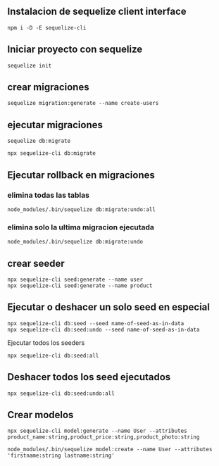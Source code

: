 ## Instalacion de sequelize client interface
```
npm i -D -E sequelize-cli
```


## Iniciar proyecto con sequelize

```
sequelize init
```


## crear migraciones

```
sequelize migration:generate --name create-users
```

## ejecutar migraciones

```
sequelize db:migrate

npx sequelize-cli db:migrate
```

## Ejecutar rollback en migraciones

### elimina todas las tablas

```
node_modules/.bin/sequelize db:migrate:undo:all 
```

### elimina solo la ultima migracion ejecutada

```
node_modules/.bin/sequelize db:migrate:undo
```


## crear seeder

```
npx sequelize-cli seed:generate --name user
npx sequelize-cli seed:generate --name product
```

## Ejecutar o deshacer un solo seed en especial

```
npx sequelize-cli db:seed --seed name-of-seed-as-in-data
npx sequelize-cli db:seed:undo --seed name-of-seed-as-in-data
```

Ejecutar todos los seeders

```
npx sequelize-cli db:seed:all
```

## Deshacer todos los seed ejecutados

```
npx sequelize-cli db:seed:undo:all
```

## Crear modelos

```
npx sequelize-cli model:generate --name User --attributes product_name:string,product_price:string,product_photo:string
```
```
node_modules/.bin/sequelize model:create --name User --attributes 'firstname:string lastname:string'
```